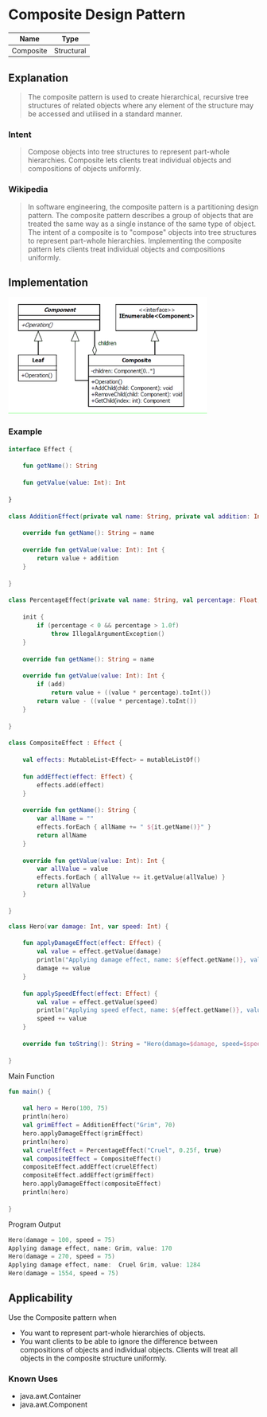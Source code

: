 # Composite Design Pattern

| Name      | Type       |
|-----------|------------|
| Composite | Structural |

## Explanation

> The composite pattern is used to create hierarchical, recursive tree structures of related objects where any element of the structure may be accessed and utilised in a standard manner.

### Intent

> Compose objects into tree structures to represent part-whole hierarchies. Composite lets clients treat individual objects and compositions of objects uniformly.

### Wikipedia

> In software engineering, the composite pattern is a partitioning design pattern. The composite pattern describes a group of objects that are treated the same way as a single instance of the same type of object. The intent of a composite is to "compose" objects into tree structures to represent part-whole hierarchies. Implementing the composite pattern lets clients treat individual objects and compositions uniformly.

## Implementation

<img src="./src/main/resources/composite-uml.png" alt="uml-diagram" width="400">

### Example

```kotlin
interface Effect {

    fun getName(): String

    fun getValue(value: Int): Int

}

class AdditionEffect(private val name: String, private val addition: Int) : Effect {

    override fun getName(): String = name

    override fun getValue(value: Int): Int {
        return value + addition
    }

}

class PercentageEffect(private val name: String, val percentage: Float, val add: Boolean) : Effect {

    init {
        if (percentage < 0 && percentage > 1.0f)
            throw IllegalArgumentException()
    }

    override fun getName(): String = name

    override fun getValue(value: Int): Int {
        if (add)
            return value + ((value * percentage).toInt())
        return value - ((value * percentage).toInt())
    }

}

class CompositeEffect : Effect {

    val effects: MutableList<Effect> = mutableListOf()

    fun addEffect(effect: Effect) {
        effects.add(effect)
    }

    override fun getName(): String {
        var allName = ""
        effects.forEach { allName += " ${it.getName()}" }
        return allName
    }

    override fun getValue(value: Int): Int {
        var allValue = value
        effects.forEach { allValue += it.getValue(allValue) }
        return allValue
    }

}

```

```kotlin
class Hero(var damage: Int, var speed: Int) {

    fun applyDamageEffect(effect: Effect) {
        val value = effect.getValue(damage)
        println("Applying damage effect, name: ${effect.getName()}, value: $value")
        damage += value
    }

    fun applySpeedEffect(effect: Effect) {
        val value = effect.getValue(speed)
        println("Applying speed effect, name: ${effect.getName()}, value: $value")
        speed += value
    }

    override fun toString(): String = "Hero(damage=$damage, speed=$speed)"

}
```

Main Function

```kotlin
fun main() {

    val hero = Hero(100, 75)
    println(hero)
    val grimEffect = AdditionEffect("Grim", 70)
    hero.applyDamageEffect(grimEffect)
    println(hero)
    val cruelEffect = PercentageEffect("Cruel", 0.25f, true)
    val compositeEffect = CompositeEffect()
    compositeEffect.addEffect(cruelEffect)
    compositeEffect.addEffect(grimEffect)
    hero.applyDamageEffect(compositeEffect)
    println(hero)

}

```

Program Output

```kotlin
Hero(damage = 100, speed = 75)
Applying damage effect, name: Grim, value: 170
Hero(damage = 270, speed = 75)
Applying damage effect, name:  Cruel Grim, value: 1284
Hero(damage = 1554, speed = 75)
```

## Applicability

Use the Composite pattern when

* You want to represent part-whole hierarchies of objects.
* You want clients to be able to ignore the difference between compositions of objects and individual objects. Clients
  will treat all objects in the composite structure uniformly.

### Known Uses

- java.awt.Container
- java.awt.Component
